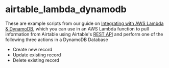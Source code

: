 # airtable_lambda_dynamodb

These are example scripts from our guide on [Integrating with AWS Lambda & DynamoDB](https://support.airtable.com/hc/en-us/articles/360052932234-Integrating-with-AWS-Lambda-DynamoDB), which you can use in an AWS Lambda function to pull information from Airtable using Airtable's [REST API](https://support.airtable.com/hc/en-us/articles/203313985-Public-REST-API) and perform one of the following three actions in a DynamoDB Database
- Create new record
- Update existing record
- Delete existing record
